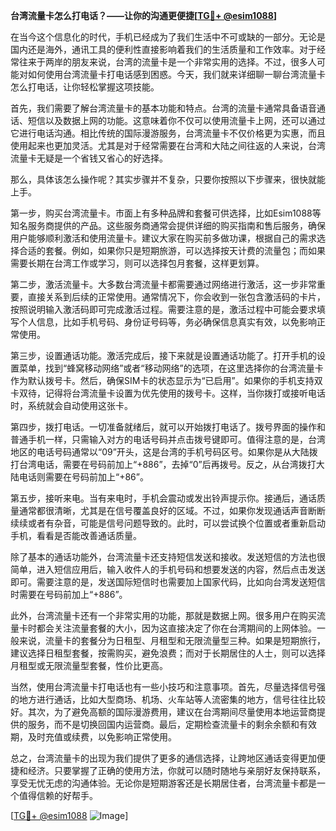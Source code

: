 **台湾流量卡怎么打电话？——让你的沟通更便捷[[TG💪+ @esim1088](https://t.me/s/esim1088)]**

在当今这个信息化的时代，手机已经成为了我们生活中不可或缺的一部分。无论是国内还是海外，通讯工具的便利性直接影响着我们的生活质量和工作效率。对于经常往来于两岸的朋友来说，台湾的流量卡是一个非常实用的选择。不过，很多人可能对如何使用台湾流量卡打电话感到困惑。今天，我们就来详细聊一聊台湾流量卡怎么打电话，让你轻松掌握这项技能。

首先，我们需要了解台湾流量卡的基本功能和特点。台湾的流量卡通常具备语音通话、短信以及数据上网的功能。这意味着你不仅可以使用流量卡上网，还可以通过它进行电话沟通。相比传统的国际漫游服务，台湾流量卡不仅价格更为实惠，而且使用起来也更加灵活。尤其是对于经常需要在台湾和大陆之间往返的人来说，台湾流量卡无疑是一个省钱又省心的好选择。

那么，具体该怎么操作呢？其实步骤并不复杂，只要你按照以下步骤来，很快就能上手。

第一步，购买台湾流量卡。市面上有多种品牌和套餐可供选择，比如Esim1088等知名服务商提供的产品。这些服务商通常会提供详细的购买指南和售后服务，确保用户能够顺利激活和使用流量卡。建议大家在购买前多做功课，根据自己的需求选择合适的套餐。例如，如果你只是短期旅游，可以选择按天计费的流量包；而如果需要长期在台湾工作或学习，则可以选择包月套餐，这样更划算。

第二步，激活流量卡。大多数台湾流量卡都需要通过网络进行激活，这一步非常重要，直接关系到后续的正常使用。通常情况下，你会收到一张包含激活码的卡片，按照说明输入激活码即可完成激活过程。需要注意的是，激活过程中可能会要求填写个人信息，比如手机号码、身份证号码等，务必确保信息真实有效，以免影响正常使用。

第三步，设置通话功能。激活完成后，接下来就是设置通话功能了。打开手机的设置菜单，找到“蜂窝移动网络”或者“移动网络”的选项，在这里选择你的台湾流量卡作为默认拨号卡。然后，确保SIM卡的状态显示为“已启用”。如果你的手机支持双卡双待，记得将台湾流量卡设置为优先使用的拨号卡。这样，当你拨打或接听电话时，系统就会自动使用这张卡。

第四步，拨打电话。一切准备就绪后，就可以开始拨打电话了。拨号界面的操作和普通手机一样，只需输入对方的电话号码并点击拨号键即可。值得注意的是，台湾地区的电话号码通常以“09”开头，这是台湾的手机号码区号。如果你是从大陆拨打台湾电话，需要在号码前加上“+886”，去掉“0”后再拨号。反之，从台湾拨打大陆电话则需要在号码前加上“+86”。

第五步，接听来电。当有来电时，手机会震动或发出铃声提示你。接通后，通话质量通常都很清晰，尤其是在信号覆盖良好的区域。不过，如果你发现通话声音断断续续或者有杂音，可能是信号问题导致的。此时，可以尝试换个位置或者重新启动手机，看看是否能改善通话质量。

除了基本的通话功能外，台湾流量卡还支持短信发送和接收。发送短信的方法也很简单，进入短信应用后，输入收件人的手机号码和想要发送的内容，然后点击发送即可。需要注意的是，发送国际短信时也需要加上国家代码，比如向台湾发送短信时需要在号码前加上“+886”。

此外，台湾流量卡还有一个非常实用的功能，那就是数据上网。很多用户在购买流量卡时都会关注流量套餐的大小，因为这直接决定了你在台湾期间的上网体验。一般来说，流量卡的套餐分为日租型、月租型和无限流量型三种。如果是短期旅行，建议选择日租型套餐，按需购买，避免浪费；而对于长期居住的人士，则可以选择月租型或无限流量型套餐，性价比更高。

当然，使用台湾流量卡打电话也有一些小技巧和注意事项。首先，尽量选择信号强的地方进行通话，比如大型商场、机场、火车站等人流密集的地方，信号往往比较好。其次，为了避免高额的国际漫游费用，建议在台湾期间尽量使用本地运营商提供的服务，而不是切换回国内运营商。最后，定期检查流量卡的剩余余额和有效期，及时充值或续费，以免影响正常使用。

总之，台湾流量卡的出现为我们提供了更多的通信选择，让跨地区通话变得更加便捷和经济。只要掌握了正确的使用方法，你就可以随时随地与亲朋好友保持联系，享受无忧无虑的沟通体验。无论你是短期游客还是长期居住者，台湾流量卡都是一个值得信赖的好帮手。

[[TG💪+ @esim1088](https://t.me/s/esim1088) ![Image](https://i.postimg.cc/4NQfJmqS/Snipaste-2025-05-13-00-14-12.png)]